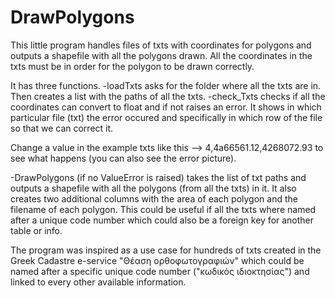 # DrawPolygons
This little program handles files of txts with coordinates for polygons and outputs a shapefile with all the polygons drawn. 
All the coordinates in the txts must be in order for the polygon to be drawn correctly.

It has three functions.
-loadTxts asks for the folder where all the txts are in. Then creates a list with the paths of all the txts.
-check_Txts checks if all the coordinates can convert to float and if not raises an error. It shows in which particular file (txt) the
 error occured and specifically in which row of the file so that we can correct it.
 
 Change a value in the example txts like this --> 4,4a66561.12,4268072.93 to see what happens (you can also see the error picture).

-DrawPolygons (if no ValueError is raised) takes the list of txt paths and outputs a shapefile with all the polygons (from all the txts)
 in it. It also creates two additional columns with the area of each polygon and the filename of each polygon. This could be useful 
 if all the txts where named after a unique code number which could also be a foreign key for another table or info.
 
The program was inspired as a use case for hundreds of txts created in the Greek Cadastre e-service "Θέαση ορθοφωτογραφιών" which could
be named after a specific unique code number ("κωδικός ιδιοκτησίας") and linked to every other available information.
